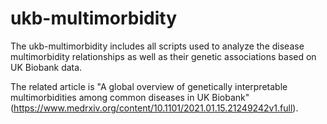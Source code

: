 # ukb-multimorbidity

The ukb-multimorbidity includes all scripts used to analyze the disease multimorbidity relationships as well as their genetic associations based on UK Biobank data.

The related article is "A global overview of genetically interpretable multimorbidities among common diseases in UK Biobank" (https://www.medrxiv.org/content/10.1101/2021.01.15.21249242v1.full).
